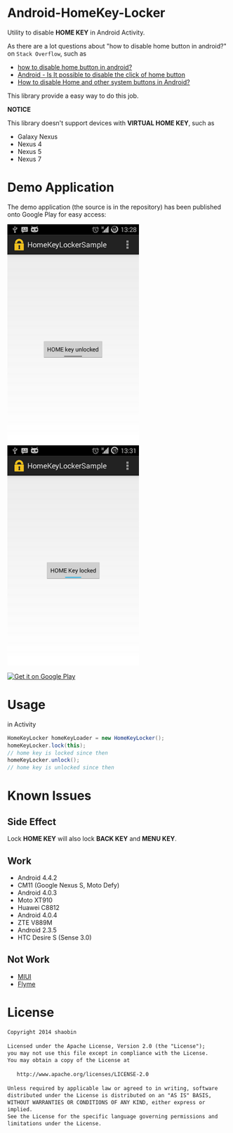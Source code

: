 Android-HomeKey-Locker
======================
Utility to disable **HOME KEY** in Android Activity.

As there are a lot questions about "how to disable home button in android?" on `Stack Overflow`, such as

* [how to disable home button in android?][4]
* [Android - Is It possible to disable the click of home button][5]
* [How to disable Home and other system buttons in Android?][6]

This library provide a easy way to do this job.

**NOTICE**

This library doesn't support devices with **VIRTUAL HOME KEY**, such as

+ Galaxy Nexus
+ Nexus 4
+ Nexus 5
+ Nexus 7


Demo Application
================
The demo application (the source is in the repository) has been published onto Google Play for easy access:

<img src="HomeLockerSample/art/device-home-key-unlocked-half.png" width="300px" />
<img src="HomeLockerSample/art/device-home-key-locked-half.png" width="300px" />

[![Get it on Google Play][7]][3]

Usage
=====
in Activity

```java
HomeKeyLocker homeKeyLoader = new HomeKeyLocker();
homeKeyLocker.lock(this);
// home key is locked since then
homeKeyLocker.unlock();
// home key is unlocked since then
```

Known Issues
============

Side Effect
-----------
Lock **HOME KEY**  will also lock **BACK KEY** and **MENU KEY**.


Work
----
* Android 4.4.2
 * CM11 (Google Nexus S, Moto Defy)
* Android 4.0.3
 * Moto XT910
 * Huawei C8812
* Android 4.0.4
 * ZTE V889M
* Android 2.3.5
 * HTC Desire S (Sense 3.0)

Not Work
--------
* [MIUI][8]
* [Flyme][9]

License
=======

    Copyright 2014 shaobin

    Licensed under the Apache License, Version 2.0 (the "License");
    you may not use this file except in compliance with the License.
    You may obtain a copy of the License at

       http://www.apache.org/licenses/LICENSE-2.0

    Unless required by applicable law or agreed to in writing, software
    distributed under the License is distributed on an "AS IS" BASIS,
    WITHOUT WARRANTIES OR CONDITIONS OF ANY KIND, either express or implied.
    See the License for the specific language governing permissions and
    limitations under the License.

 [1]: HomeLockerSample/art/device-home-key-unlocked-half.png
 [2]: HomeLockerSample/art/device-home-key-locked-half.png
 [3]: https://play.google.com/store/apps/details?id=io.github.homelocker.app
 [4]: http://stackoverflow.com/questions/17183905/how-to-disable-home-button-in-android
 [5]: http://stackoverflow.com/questions/2162182/android-is-it-possible-to-disable-the-click-of-home-button
 [6]: http://stackoverflow.com/questions/17549478/how-to-disable-home-and-other-system-buttons-in-android
 [7]: http://www.android.com/images/brand/get_it_on_play_logo_small.png
 [8]: http://www.miui.com/
 [9]: http://flyme.meizu.com/flysys/en/system.jsp
